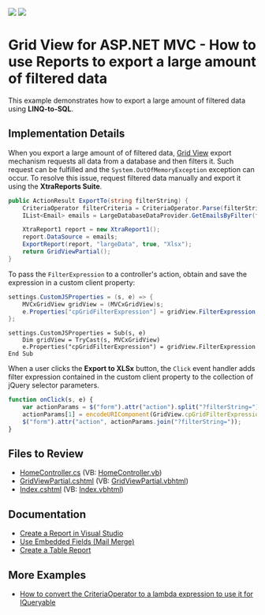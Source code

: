 <!-- default badges list -->
[![](https://img.shields.io/badge/Open_in_DevExpress_Support_Center-FF7200?style=flat-square&logo=DevExpress&logoColor=white)](https://supportcenter.devexpress.com/ticket/details/E4121)
[![](https://img.shields.io/badge/📖_How_to_use_DevExpress_Examples-e9f6fc?style=flat-square)](https://docs.devexpress.com/GeneralInformation/403183)
<!-- default badges end -->

# Grid View for ASP.NET MVC - How to use Reports to export a large amount of filtered data

This example demonstrates how to export a large amount of filtered data using **LINQ-to-SQL**.

## Implementation Details

When you export a large amount of of filtered data, [Grid View](https://docs.devexpress.com/AspNetMvc/8966/components/grid-view) export mechanism requests all data from a database and then filters it. Such request can be fulfilled and the `System.OutOfMemoryException` exception can occur. To resolve this issue, request filtered data manually and export it using the **XtraReports Suite**. 

```csharp
public ActionResult ExportTo(string filterString) {
    CriteriaOperator filterCriteria = CriteriaOperator.Parse(filterString);
    IList<Email> emails = LargeDatabaseDataProvider.GetEmailsByFilter(filterCriteria);

    XtraReport1 report = new XtraReport1();
    report.DataSource = emails;
    ExportReport(report, "largeData", true, "Xlsx");
    return GridViewPartial();
}
```

To pass the `FilterExpression` to a controller's action, obtain and save the expression in a custom client property:

```cs
settings.CustomJSProperties = (s, e) => {
	MVCxGridView gridView = (MVCxGridView)s;
	e.Properties["cpGridFilterExpression"] = gridView.FilterExpression;
};
```

```vbnet
settings.CustomJSProperties = Sub(s, e)
	Dim gridView = TryCast(s, MVCxGridView)
	e.Properties("cpGridFilterExpression") = gridView.FilterExpression
End Sub
```

When a user clicks the **Export to XLSx** button, the `Click` event handler adds filter expression contained in the custom client property to the collection of jQuery selector parameters.

```js
function onClick(s, e) {
	var actionParams = $("form").attr("action").split("?filterString=");
	actionParams[1] = encodeURIComponent(GridView.cpGridFilterExpression);
	$("form").attr("action", actionParams.join("?filterString="));
}
```

## Files to Review

* [HomeController.cs](./CS/E4121/Controllers/HomeController.cs) (VB: [HomeController.vb](./VB/E4121VB/Controllers/HomeController.vb))
* [GridViewPartial.cshtml](./CS/E4121/Views/Home/_GridViewPartial.cshtml) (VB: [GridViewPartial.vbhtml](./VB/E4121VB/Views/Home/_GridViewPartial.vbhtml))
* [Index.cshtml](./CS/E4121/Views/Home/Index.cshtml) (VB: [Index.vbhtml](./VB/E4121VB/Views/Home/Index.vbhtml))

## Documentation
* [Create a Report in Visual Studio](https://docs.devexpress.com/XtraReports/14989/get-started-with-devexpress-reporting/create-a-report-in-visual-studio)
* [Use Embedded Fields (Mail Merge)](https://docs.devexpress.com/XtraReports/2433/detailed-guide-to-devexpress-reporting/use-report-controls/bind-report-controls-to-data/use-embedded-fields-mail-merge)
* [Create a Table Report](https://docs.devexpress.com/XtraReports/4784/create-reports/create-a-table-report)

## More Examples

* [How to convert the CriteriaOperator to a lambda expression to use it for IQueryable](https://github.com/DevExpress-Examples/XDL_how-to-convert-the-criteriaoperator-to-a-lambda-expression-to-use-it-for-iqueryable-e2596)

